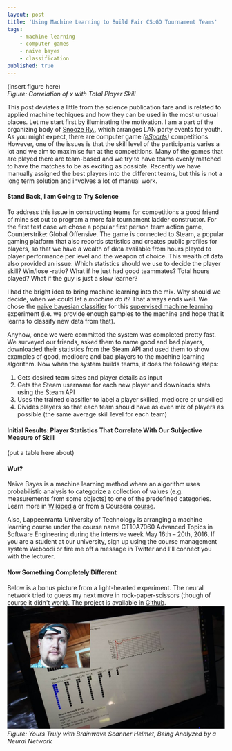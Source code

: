 ```yaml
---
layout: post
title: 'Using Machine Learning to Build Fair CS:GO Tournament Teams'
tags:
    - machine learning
    - computer games
    - naive bayes
    - classification
published: true
---
```


(insert figure here) <br/>
*Figure: Correlation of x with Total Player Skill*

This post deviates a little from the science publication fare and is related to applied machine techiques and how they can be used in the most unusual places. Let me start first by illuminating the motivation. I am a part of the organizing body of [Snooze Ry.](http://www.snooze.fi), which arranges LAN party events for youth. As you might expect, there are computer game *([eSports](https://en.wikipedia.org/wiki/ESports))* competitions. However, one of the issues is that the skill level of the participants varies a lot and we aim to maximise fun at the competitions. Many of the games that are played there are team-based and we try to have teams evenly matched to have the matches to be as exciting as possible. Recently we have manually assigned the best players into the different teams, but this is not a long term solution and involves a lot of manual work.

#### Stand Back, I am Going to Try Science
To address this issue in constructing teams for competitions a good friend of mine set out to program a more fair tournament ladder constructor. For the first test case we chose a popular first person team action game, Counterstrike: Global Offensive. The game is connected to Steam, a popular gaming platform that also records statistics and creates public profiles for players, so that we have a wealth of data available from hours played to player performance per level and the weapon of choice. This wealth of data also provided an issue: Which statistics should we use to decide the player skill? Win/lose -ratio? What if he just had good teammates? Total hours played? What if the guy is just a slow learner?

I had the bright idea to bring machine learning into the mix. Why should we decide, when we could let a *machine do it*? That always ends well. We chose the [naive bayesian classifier](https://en.wikipedia.org/wiki/Naive_Bayes_classifier) for this [supervised machine learning](https://en.wikipedia.org/wiki/Supervised_learning) experiment (i.e. we provide enough samples to the machine and hope that it learns to classify new data from that).

Anyhow, once we were committed the system was completed pretty fast. We surveyed our friends, asked them to name good and bad players, downloaded their statistics from the Steam API and used them to show examples of good, mediocre and bad players to the machine learning algorithm. Now when the system builds teams, it does the following steps:

1. Gets desired team sizes and player details as input
2. Gets the Steam username for each new player and downloads stats using the Steam API
3. Uses the trained classifier to label a player skilled, mediocre or unskilled
4. Divides players so that each team should have as even mix of players as possible (the same average skill level for each team)

#### Initial Results: Player Statistics That Correlate With Our Subjective Measure of Skill
(put a table here about)

#### Wut?
Naive Bayes is a machine learning method where an algorithm uses probabilistic analysis to categorize a collection of values (e.g. measurements from some objects) to one of the predefined categories. Learn more in [Wikipedia](https://en.wikipedia.org/wiki/Naive_Bayes_classifier) or from a Coursera [course](https://class.coursera.org/machlearning-001/lecture).

Also, Lappeenranta University of Technology is arranging a machine learning course under the course name CT10A7060 Advanced Topics in Software Engineering during the intensive week May 16th – 20th, 2016. If you are a student at our university, sign up using the course management system Weboodi or fire me off a message in Twitter and I'll connect you with the lecturer.

#### Now Something Completely Different
Below is a bonus picture from a light-hearted experiment. The neural network tried to guess my next move in rock-paper-scissors (though of course it didn't work). The project is available in [Github](https://github.com/aknutas/brainscissors).
![Figure: Yours Truly with Brainwave Scanner](/assets/img/2016-04-18-csgo-ladder-machinelearning-2.jpg)
*Figure: Yours Truly with Brainwave Scanner Helmet, Being Analyzed by a Neural Network*